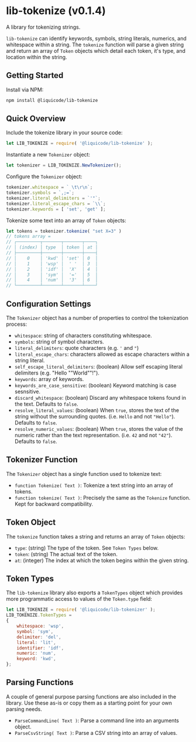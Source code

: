 
# lib-tokenize (v0.1.4)

A library for tokenizing strings.

`lib-tokenize` can identify keywords, symbols, string literals,
numerics, and whitespace within a string.
The `tokenize` function will parse a given string and return an
array of `Token` objects which detail each token, it's type, and
location within the string.


## Getting Started

Install via NPM:
```bash
npm install @liquicode/lib-tokenize
```


## Quick Overview

Include the tokenize library in your source code:
```javascript
let LIB_TOKENIZE = require( '@liquicode/lib-tokenize' );
```

Instantiate a new `Tokenizer` object:
```javascript
let tokenizer = LIB_TOKENIZE.NewTokenizer();
```

Configure the `Tokenizer` object:
```javascript
tokenizer.whitespace = ` \t\r\n`;
tokenizer.symbols = `,;=`;
tokenizer.literal_delimiters = `'"`;
tokenizer.literal_escape_chars = `\\`;
tokenizer.keywords = [ 'set', 'get' ];
```

Tokenize some text into an array of `Token` objects:
```javascript
let tokens = tokenizer.tokenize( "set X=3" )
// tokens array =
// ┌─────────┬───────┬───────┬────┐
// │ (index) │ type  │ token │ at │
// ├─────────┼───────┼───────┼────┤
// │    0    │ 'kwd' │ 'set' │ 0  │
// │    1    │ 'wsp' │  ' '  │ 3  │
// │    2    │ 'idf' │  'X'  │ 4  │
// │    3    │ 'sym' │  '='  │ 5  │
// │    4    │ 'num' │  '3'  │ 6  │
// └─────────┴───────┴───────┴────┘
```


## Configuration Settings

The `Tokenizer` object has a number of properties to control the tokenization process:

- `whitespace`: string of characters constituting whitespace.
- `symbols`: string of symbol characters.
- `literal_delimiters`: quote characters (e.g. `'` and `"`)
- `literal_escape_chars`: characters allowed as escape characters within a string literal.
- `self_escape_literal_delimiters`: (boolean) Allow self escaping literal delimiters (e.g. "Hello ""World""!").
- `keywords`: array of keywords.
- `keywords_are_case_sensitive`: (boolean) Keyword matching is case sesnsitive.
- `discard_whitespace`: (boolean) Discard any whitespace tokens found in the text. Defaults to `false`.
- `resolve_literal_values`: (boolean) When `true`, stores the text of the string without the surrounding quotes. (i.e. `Hello` and not `"Hello"`). Defaults to `false`.
- `resolve_numeric_values`: (boolean) When `true`, stores the value of the numeric rather than the text representation. (i.e. `42` and not `"42"`). Defaults to `false`.


## Tokenizer Function

The `Tokenizer` object has a single function used to tokenize text:

- `function Tokenize( Text )`: Tokenize a text string into an array of tokens.
- `function tokenize( Text )`: Precisely the same as the `Tokenize` function.
	Kept for backward compatibility.


## Token Object

The `tokenize` function takes a string and returns an array of `Token` objects:

- `type`: (string) The type of the token. See `Token Types` below.
- `token`:  (string) The actual text of the token.
- `at`: (integer) The index at which the token begins within the given string.


## Token Types

The `lib-tokenize` library also exports a `TokenTypes` object which provides more
programmatic access to values of the `Token.type` field:
```javascript
let LIB_TOKENIZE = require( '@liquicode/lib-tokenizer' );
LIB_TOKENIZE.TokenTypes =
{
	whitespace: 'wsp',
	symbol: 'sym',
	delimiter: 'del',
	literal: 'lit',
	identifier: 'idf',
	numeric: 'num',
	keyword: 'kwd',
};
```


## Parsing Functions

A couple of general purpose parsing functions are also included in the library.
Use these as-is or copy them as a starting point for your own parsing needs.

- `ParseCommandLine( Text )`: Parse a command line into an arguments object.
- `ParseCsvString( Text )`: Parse a CSV string into an array of values.

